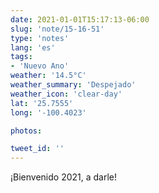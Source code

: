 ```yaml
---
date: 2021-01-01T15:17:13-06:00
slug: 'note/15-16-51'
type: 'notes'
lang: 'es'
tags:
- 'Nuevo Ano'
weather: '14.5°C'
weather_summary: 'Despejado'
weather_icon: 'clear-day'
lat: '25.7555'
long: '-100.4023'

photos:

tweet_id: ''
---
```

¡Bienvenido 2021, a darle! 